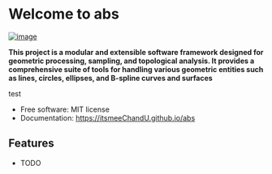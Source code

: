 # Welcome to abs


[![image](https://img.shields.io/pypi/v/abs.svg)](https://pypi.python.org/pypi/abs)


**This project is a modular and extensible software framework designed for geometric processing, sampling, and topological analysis. It provides a comprehensive suite of tools for handling various geometric entities such as lines, circles, ellipses, and B-spline curves and surfaces**

test

-   Free software: MIT license
-   Documentation: <https://itsmeeChandU.github.io/abs>
    

## Features

-   TODO

